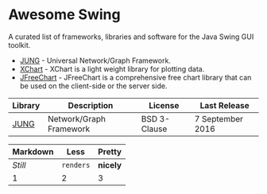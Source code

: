 # Awesome Swing
A curated list of frameworks, libraries and software for the Java Swing GUI toolkit.

* [JUNG](http://jrtom.github.io/jung/) - Universal Network/Graph Framework.
* [XChart](http://knowm.org/open-source/xchart/) - XChart is a light weight library for plotting data. 
* [JFreeChart](https://github.com/jfree/jfreechart/) - JFreeChart is a comprehensive free chart library that can be used on the client-side or the server side.

Library | Description | License | Last Release
--- | --- | --- | ---
[JUNG](http://jrtom.github.io/jung/) | Network/Graph Framework | BSD 3-Clause | 7 September 2016


Markdown | Less | Pretty
--- | --- | ---
*Still* | `renders` | **nicely**
1 | 2 | 3
